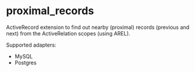 proximal_records
================

ActiveRecord extension to find out nearby (proximal) records (previous and next) from the ActiveRelation scopes (using AREL).

Supported adapters:

* MySQL
* Postgres
